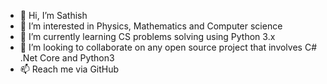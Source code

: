 - 👋 Hi, I’m Sathish
- 👀 I’m interested in Physics, Mathematics and Computer science
- 🌱 I’m currently learning CS problems solving using Python 3.x
- 💞️ I’m looking to collaborate on any open source project that involves C# .Net Core and Python3 
- 📫 Reach me via GitHub

<!---
nssathish/nssathish is a ✨ special ✨ repository because its `README.md` (this file) appears on your GitHub profile.
You can click the Preview link to take a look at your changes.
--->
